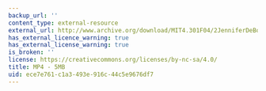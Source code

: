 ```yaml
---
backup_url: ''
content_type: external-resource
external_url: http://www.archive.org/download/MIT4.301F04/2JenniferDeBoer-ShapingTime-220k.mp4
has_external_licence_warning: true
has_external_license_warning: true
is_broken: ''
license: https://creativecommons.org/licenses/by-nc-sa/4.0/
title: MP4 - 5MB
uid: ece7e761-c1a3-493e-916c-44c5e9676df7
---
```

